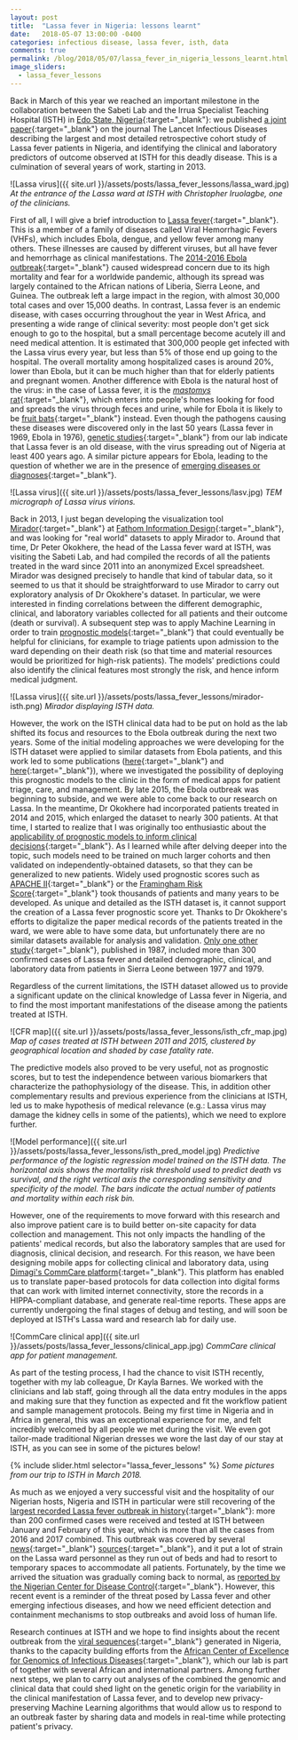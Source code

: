 ```yaml
---
layout: post
title:  "Lassa fever in Nigeria: lessons learnt"
date:   2018-05-07 13:00:00 -0400
categories: infectious disease, lassa fever, isth, data
comments: true
permalink: /blog/2018/05/07/lassa_fever_in_nigeria_lessons_learnt.html
image_sliders:
  - lassa_fever_lessons
---
```


Back in March of this year we reached an important milestone in the collaboration between the Sabeti Lab and the Irrua Specialist Teaching Hospital (ISTH) in [Edo State, Nigeria](https://goo.gl/maps/n5D8dM2tCZ62){:target="_blank"}: we published [a joint paper](https://www.thelancet.com/journals/laninf/article/PIIS1473-3099(18)30121-X/fulltext){:target="_blank"} on the journal The Lancet Infectious Diseases describing the largest and most detailed retrospective cohort study of Lassa fever patients in Nigeria, and identifying the clinical and laboratory predictors of outcome observed at ISTH for this deadly disease. This is a culmination of several years of work, starting in 2013.

![Lassa virus]({{ site.url }}/assets/posts/lassa_fever_lessons/lassa_ward.jpg)
*At the entrance of the Lassa ward at ISTH with Christopher Iruolagbe, one of the clinicians.*

First of all, I will give a brief introduction to [Lassa fever](https://www.cdc.gov/vhf/lassa/index.html){:target="_blank"}. This is a member of a family of diseases called Viral Hemorrhagic Fevers (VHFs), which includes Ebola, dengue, and yellow fever among many others. These illnesses are caused by different viruses, but all have fever and hemorrhage as clinical manifestations. The [2014-2016 Ebola outbreak](https://www.cdc.gov/vhf/ebola/outbreaks/2014-west-africa/index.html){:target="_blank"} caused widespread concern due to its high mortality and fear for a worldwide pandemic, although its spread was largely contained to the African nations of Liberia, Sierra Leone, and Guinea. The outbreak left a large impact in the region, with almost 30,000 total cases and over 15,000 deaths. In contrast, Lassa fever is an endemic disease, with cases occurring throughout the year in West Africa, and presenting a wide range of clinical severity: most people don't get sick enough to go to the hospital, but a small percentage become acutely ill and need medical attention. It is estimated that 300,000 people get infected with the Lassa virus every year, but less than 5% of those end up going to the hospital. The overall mortality among hospitalized cases is around 20%, lower than Ebola, but it can be much higher than that for elderly patients and pregnant women. Another difference with Ebola is the natural host of the virus: in the case of Lassa fever, it is the [_mastomys_ rat](https://www.inaturalist.org/taxa/45326-Mastomys-natalensis){:target="_blank"}, which enters into people's homes looking for food and spreads the virus through feces and urine, while for Ebola it is likely to be [fruit bats](https://news.nationalgeographic.com/news/2005/11/1130_051130_ebolabathost.html){:target="_blank"} instead. Even though the pathogens causing these diseases were discovered only in the last 50 years (Lassa fever in 1969, Ebola in 1976), [genetic studies](https://linkinghub.elsevier.com/retrieve/pii/S0092-8674(15)00897-1){:target="_blank"} from our lab indicate that Lassa fever is an old disease, with the virus spreading out of Nigeria at least 400 years ago. A similar picture appears for Ebola, leading to the question of whether we are in the presence of [emerging diseases or diagnoses](http://science.sciencemag.org/content/338/6108/750.long){:target="_blank"}.

![Lassa virus]({{ site.url }}/assets/posts/lassa_fever_lessons/lasv.jpg)
*TEM micrograph of Lassa virus virions.*

Back in 2013, I just began developing the visualization tool [Mirador](https://fathom.info/mirador/){:target="_blank"} at [Fathom Information Design](https://fathom.info/){:target="_blank"}, and was looking for "real world" datasets to apply Mirador to. Around that time, Dr Peter Okokhere, the head of the Lassa fever ward at ISTH, was visiting the Sabeti Lab, and had compiled the records of all the patients treated in the ward since 2011 into an anonymized Excel spreadsheet. Mirador was designed precisely to handle that kind of tabular data, so it seemed to us that it should be straightforward to use Mirador to carry out exploratory analysis of Dr Okokhere's dataset. In particular, we were interested in finding correlations between the different demographic, clinical, and laboratory variables collected for all patients and their outcome (death or survival). A subsequent step was to apply Machine Learning in order to train [prognostic models](https://www.bmj.com/content/338/bmj.b375){:target="_blank"} that could eventually be helpful for clinicians, for example to triage patients upon admission to the ward depending on their death risk (so that time and material resources would be prioritized for high-risk patients). The models' predictions could also identify the clinical features most strongly the risk, and hence inform medical judgment.

![Lassa virus]({{ site.url }}/assets/posts/lassa_fever_lessons/mirador-isth.png)
*Mirador displaying ISTH data.*

However, the work on the ISTH clinical data had to be put on hold as the lab shifted its focus and resources to the Ebola outbreak during the next two years. Some of the initial modeling approaches we were developing for the ISTH dataset were applied to similar datasets from Ebola patients, and this work led to some publications ([here](http://journals.plos.org/plosntds/article?id=10.1371/journal.pntd.0004549){:target="_blank"} and [here](http://biorxiv.org/cgi/content/short/294587v3){:target="_blank"}), where we investigated the possibility of deploying this prognostic models to the clinic in the form of medical apps for patient triage, care, and management. By late 2015, the Ebola outbreak was beginning to subside, and we were able to come back to our research on Lassa. In the meantime, Dr Okokhere had incorporated patients treated in 2014 and 2015, which enlarged the dataset to nearly 300 patients. At that time, I started to realize that I was originally too enthusiastic about the [applicability of prognostic models to inform clinical decisions](https://www.bmj.com/content/338/bmj.b606){:target="_blank"}. As I learned while after delving deeper into the topic, such models need to be trained on much larger cohorts and then validated on independently-obtained datasets, so that they can be generalized to new patients. Widely used prognostic scores such as [APACHE II](https://www.mdcalc.com/apache-ii-score){:target="_blank"} or the [Framingham Risk Score](https://www.mdcalc.com/framingham-coronary-heart-disease-risk-score){:target="_blank"} took thousands of patients and many years to be developed. As unique and detailed as the ISTH dataset is, it cannot support the creation of a Lassa fever prognostic score yet. Thanks to Dr Okokhere's efforts to digitalize the paper medical records of the patients treated in the ward, we were able to have some data, but unfortunately there are no similar datasets available for analysis and validation. [Only one other study](https://academic.oup.com/jid/article-abstract/155/3/445/851520){:target="_blank"}, published in 1987, included more than 300 confirmed cases of Lassa fever and detailed demographic, clinical, and laboratory data from patients in Sierra Leone between 1977 and 1979.

Regardless of the current limitations, the ISTH dataset allowed us to provide a significant update on the clinical knowledge of Lassa fever in Nigeria, and to find the most important manifestations of the disease among the patients treated at ISTH.

![CFR map]({{ site.url }}/assets/posts/lassa_fever_lessons/isth_cfr_map.jpg)
*Map of cases treated at ISTH between 2011 and 2015, clustered by geographical location and shaded by case fatality rate.*

The predictive models also proved to be very useful, not as prognostic scores, but to test the independence between various biomarkers that characterize the pathophysiology of the disease. This, in addition other complementary results and previous experience from the clinicians at ISTH, led us to make hypothesis of medical relevance (e.g.: Lassa virus may damage the kidney cells in some of the patients), which we need to explore further.

![Model performance]({{ site.url }}/assets/posts/lassa_fever_lessons/isth_pred_model.jpg)
*Predictive performance of the logistic regression model trained on the ISTH data. The horizontal axis shows the mortality risk threshold used to predict death vs survival, and the right vertical axis the corresponding sensitivity and specificity of the model. The bars indicate the actual number of patients and mortality within each risk bin.*

However, one of the requirements to move forward with this research and also improve patient care is to build better on-site capacity for data collection and management. This not only impacts the handling of the patients' medical records, but also the laboratory samples that are used for diagnosis, clinical decision, and research. For this reason, we have been designing mobile apps for collecting clinical and laboratory data, using [Dimagi's CommCare platform](https://www.dimagi.com/commcare/){:target="_blank"}. This platform has enabled us to translate paper-based protocols for data collection into digital forms that can work with limited internet connectivity, store the records in a HIPPA-compliant database, and generate real-time reports. These apps are currently undergoing the final stages of debug and testing, and will soon be deployed at ISTH's Lassa ward and research lab for daily use.

![CommCare clinical app]({{ site.url }}/assets/posts/lassa_fever_lessons/clinical_app.jpg)
*CommCare clinical app for patient management.*

As part of the testing process, I had the chance to visit ISTH recently, together with my lab colleague, Dr Kayla Barnes. We worked with the clinicians and lab staff, going through all the data entry modules in the apps and making sure that they function as expected and fit the workflow patient and sample management protocols. Being my first time in Nigeria and in Africa in general, this was an exceptional experience for me, and felt incredibly welcomed by all people we met during the visit. We even got tailor-made traditional Nigerian dresses we wore the last day of our stay at ISTH, as you can see in some of the pictures below!

{% include slider.html selector="lassa_fever_lessons" %}
*Some pictures from our trip to ISTH in March 2018.*

As much as we enjoyed a very successful visit and the hospitality of our Nigerian hosts, Nigeria and ISTH in particular were still recovering of the [largest recorded Lassa fever outbreak in history](https://www.nature.com/articles/d41586-018-03171-y){:target="_blank"}: more than 200 confirmed cases were received and tested at ISTH between January and February of this year, which is more than all the cases from 2016 and 2017 combined. This outbreak was covered by several [news](https://www.bbc.com/news/world-africa-43211086){:target="_blank"} [sources](https://www.npr.org/sections/goatsandsoda/2018/03/19/587603462/nigeria-faces-mystiifying-spike-in-deadly-lassa-fever){:target="_blank"}, and it put a lot of strain on the Lassa ward personnel as they run out of beds and had to resort to temporary spaces to accommodate all patients. Fortunately, by the time we arrived the situation was gradually coming back to normal, as [reported by the Nigerian Center for Disease Control](http://www.ncdc.gov.ng/diseases/sitreps/?cat=5&name=An%20update%20of%20Lassa%20fever%20outbreak%20in%20Nigeria){:target="_blank"}. However, this recent event is a reminder of the threat posed by Lassa fever and other emerging infectious diseases, and how we need efficient detection and containment mechanisms to stop outbreaks and avoid loss of human life.

Research continues at ISTH and we hope to find insights about the recent outbreak from the [viral sequences](http://virological.org/t/new-lassa-virus-genomes-from-nigeria-2015-2016/191){:target="_blank"} generated in Nigeria, thanks to the capacity building efforts from the [African Center of Excellence for Genomics of Infectious Diseases](http://acegid.org/){:target="_blank"}, which our lab is part of together with several African and international partners. Among further next steps, we plan to carry out analyses of the combined the genomic and clinical data that could shed light on the genetic origin for the variability in the clinical manifestation of Lassa fever, and to develop new privacy-preserving Machine Learning algorithms that would allow us to respond to an outbreak faster by sharing data and models in real-time while protecting patient's privacy.
